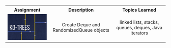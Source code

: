   <table style="width:100%">
  <tr>
    <th>Assignment</th>
    <th>Description</th>
    <th>Topics Learned</th>
  </tr>
  <tr>
   <td>
     <a href="https://github.com/ryanalbertson/COS226_Princeton_University/tree/master/Assignment5">
       <img src="./resources/logo.png" width = 200>
     </a>       
   </td>
   <td>
     <div align="center"> Create Deque and RandomizedQueue objects </div>
   </td>
   <td>
     <div align="center"> linked lists, stacks, queues, deques, Java iterators </div>
   </td>
 </tr>
 </table>
